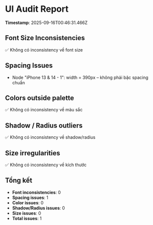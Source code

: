# UI Audit Report
**Timestamp**: 2025-09-16T00:46:31.466Z

## Font Size Inconsistencies
✅ Không có inconsistency về font size

## Spacing Issues
- Node "iPhone 13 & 14 - 1": width = 390px – không phải bậc spacing chuẩn

## Colors outside palette
✅ Không có inconsistency về màu sắc

## Shadow / Radius outliers
✅ Không có inconsistency về shadow/radius

## Size irregularities
✅ Không có inconsistency về kích thước

## Tổng kết
- **Font inconsistencies**: 0
- **Spacing issues**: 1
- **Color issues**: 0
- **Shadow/Radius issues**: 0
- **Size issues**: 0
- **Total issues**: 1
